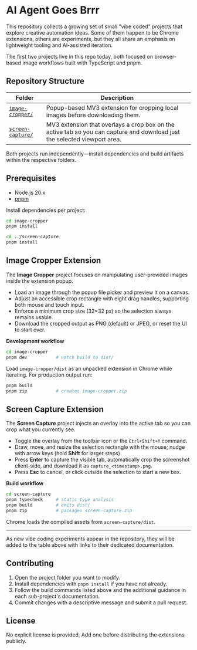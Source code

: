 # AI Agent Goes Brrr

This repository collects a growing set of small "vibe coded" projects that explore creative automation ideas. Some of them happen to be Chrome extensions, others are experiments, but they all share an emphasis on lightweight tooling and AI-assisted iteration.

The first two projects live in this repo today, both focused on browser-based image workflows built with TypeScript and pnpm.

## Repository Structure

| Folder | Description |
| --- | --- |
| [`image-cropper/`](image-cropper) | Popup-based MV3 extension for cropping local images before downloading them. |
| [`screen-capture/`](screen-capture) | MV3 extension that overlays a crop box on the active tab so you can capture and download just the selected viewport area. |

Both projects run independently—install dependencies and build artifacts within the respective folders.

## Prerequisites

- Node.js 20.x
- [pnpm](https://pnpm.io/)

Install dependencies per project:

```bash
cd image-cropper
pnpm install

cd ../screen-capture
pnpm install
```

## Image Cropper Extension

The **Image Cropper** project focuses on manipulating user-provided images inside the extension popup.

- Load an image through the popup file picker and preview it on a canvas.
- Adjust an accessible crop rectangle with eight drag handles, supporting both mouse and touch input.
- Enforce a minimum crop size (32×32 px) so the selection always remains usable.
- Download the cropped output as PNG (default) or JPEG, or reset the UI to start over.

**Development workflow**

```bash
cd image-cropper
pnpm dev           # watch build to dist/
```

Load `image-cropper/dist` as an unpacked extension in Chrome while iterating. For production output run:

```bash
pnpm build
pnpm zip           # creates image-cropper.zip
```

## Screen Capture Extension

The **Screen Capture** project injects an overlay into the active tab so you can crop what you currently see.

- Toggle the overlay from the toolbar icon or the `Ctrl+Shift+Y` command.
- Draw, move, and resize the selection rectangle with the mouse; nudge with arrow keys (hold **Shift** for larger steps).
- Press **Enter** to capture the visible tab, automatically crop the screenshot client-side, and download it as `capture_<timestamp>.png`.
- Press **Esc** to cancel, or click outside the selection to start a new box.

**Build workflow**

```bash
cd screen-capture
pnpm typecheck     # static type analysis
pnpm build         # emits dist/
pnpm zip           # packages screen-capture.zip
```

Chrome loads the compiled assets from `screen-capture/dist`.

---

As new vibe coding experiments appear in the repository, they will be added to the table above with links to their dedicated documentation.

## Contributing

1. Open the project folder you want to modify.
2. Install dependencies with `pnpm install` if you have not already.
3. Follow the build commands listed above and the additional guidance in each sub-project's documentation.
4. Commit changes with a descriptive message and submit a pull request.

## License

No explicit license is provided. Add one before distributing the extensions publicly.
